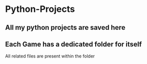 # Python-Projects
 ## All my python projects are saved here
 ## Each Game has a dedicated folder for itself
 All related files are present within the folder
